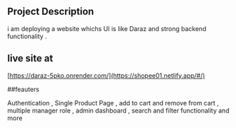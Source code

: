 ## Project Description

i am deploying a website whichs UI is like Daraz and strong backend functionality .

## live site at 

[https://daraz-5pko.onrender.com/](https://shopee01.netlify.app/#/)


##feauters

Authentication , Single Product Page , add to cart and remove from cart , multiple manager
role , admin dashboard , search and filter functionality and more 


